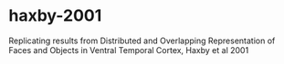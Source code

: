 # haxby-2001
Replicating results from Distributed and Overlapping Representation of Faces and Objects in Ventral Temporal Cortex, Haxby et al 2001
